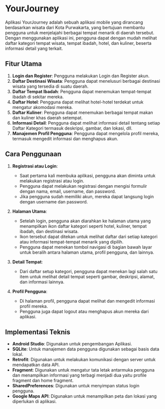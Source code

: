 # YourJourney

Aplikasi YourJourney adalah sebuah aplikasi mobile yang dirancang berdasarkan wisata dari Kota Purwakarta,  yang bertujuan membantu pengguna untuk menjelajahi berbagai tempat menarik di daerah tersebut. Dengan menggunakan aplikasi ini, pengguna dapat dengan mudah melihat daftar kategori tempat wisata, tempat ibadah, hotel, dan kuliner, beserta informasi detail yang terkait.

## Fitur Utama

1. **Login dan Register**: Pengguna melakukan Login dan Register akun.
2. **Daftar Destinasi Wisata**: Pengguna dapat menelusuri berbagai destinasi wisata yang tersedia di suatu daerah.
3. **Daftar Tempat Ibadah**: Pengguna dapat menemukan tempat-tempat ibadah di sekitar mereka.
4. **Daftar Hotel**: Pengguna dapat melihat hotel-hotel terdekat untuk mengatur akomodasi mereka.
5. **Daftar Kuliner**: Pengguna dapat menemukan berbagai tempat makan dan kuliner khas daerah setempat.
6. **Informasi Detail**: Pengguna dapat melihat informasi detail tentang setiap Daftar Kategori termasuk deskripsi, gambar, dan lokasi, dll.
7. **Manajemen Profil Pengguna**: Pengguna dapat mengelola profil mereka, termasuk mengedit informasi dan menghapus akun.

## Cara Penggunaan

1. **Registrasi atau Login**:
   - Saat pertama kali membuka aplikasi, pengguna akan diminta untuk melakukan registrasi atau login.
   - Pengguna dapat melakukan registrasi dengan mengisi formulir dengan nama, email, username, dan password.
   - Jika pengguna sudah memiliki akun, mereka dapat langsung login dengan username dan password.

2. **Halaman Utama**:
   - Setelah login, pengguna akan diarahkan ke halaman utama yang menampilkan ikon daftar kategori seperti hotel, kuliner, tempat ibadah, dan destinasi wisata.
   - Ikon tersebut dapat ditekan untuk melihat daftar dari setiap kategori atau informasi tempat-tempat menarik yang dipilih.
   - Pengguna dapat menekan tombol navigasi di bagian bawah layar untuk beralih antara halaman utama, profil pengguna, dan lainnya.

3. **Detail Tempat**:
   - Dari daftar setup kategori, pengguna dapat menekan lagi salah satu item untuk melihat detail tempat seperti gambar, deskripsi, alamat, dan informasi lainnya.

4. **Profil Pengguna**:
   - Di halaman profil, pengguna dapat melihat dan mengedit informasi profil mereka.
   - Pengguna juga dapat logout atau menghapus akun mereka dari aplikasi.

## Implementasi Teknis

- **Android Studio**: Digunakan untuk pengembangan Aplikasi.
- **SQLite**: Untuk manajemen data pengguna digunakan sebagai basis data lokal.
- **Retrofit**: Digunakan untuk melakukan komunikasi dengan server untuk mendapatkan data API.
- **Fragment**: Digunakan untuk mengatur tata letak antarmuka pengguna dan menampilkan informasi yang terbagi menjadi dua yaitu profile fragment dan home fragment.
- **SharedPreferences**: Digunakan untuk menyimpan status login pengguna.
- **Google Maps API**: Digunakan untuk menampilkan peta dan lokasi yang diperlukan di aplikasi.
